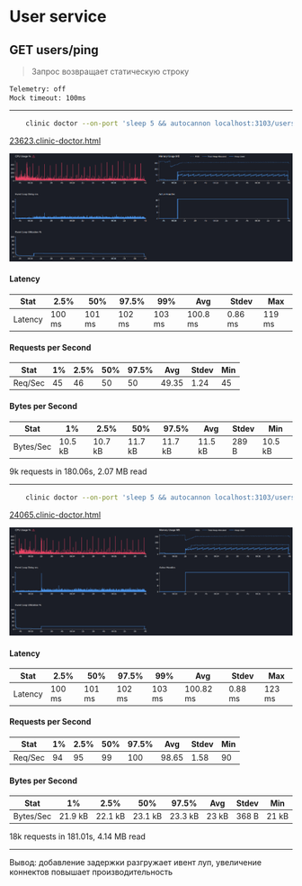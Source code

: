 # User service

## GET users/ping

> Запрос возвращает статическую строку

```text
Telemetry: off
Mock timeout: 100ms
```

---

```bash
    clinic doctor --on-port 'sleep 5 && autocannon localhost:3103/users/ping -c 5 -p 1 -d 180' -- node dist/src/main.js
```

[23623.clinic-doctor.html](../../../user-service/.clinic/23623.clinic-doctor.html)

![img_3.png](../../img_3.png)

#### Latency
| Stat    | 2.5%   | 50%    | 97.5%  | 99%    | Avg      | Stdev   | Max    |
|---------|--------|--------|--------|--------|----------|---------|--------|
| Latency | 100 ms | 101 ms | 102 ms | 103 ms | 100.8 ms | 0.86 ms | 119 ms |

#### Requests per Second
| Stat      | 1%  | 2.5% | 50% | 97.5% | Avg   | Stdev | Min |
|-----------|-----|------|-----|-------|-------|-------|-----|
| Req/Sec   | 45  | 46   | 50  | 50    | 49.35 | 1.24  | 45  |

#### Bytes per Second
| Stat      | 1%      | 2.5%    | 50%     | 97.5%   | Avg     | Stdev | Min     |
|-----------|---------|---------|---------|---------|---------|-------|---------|
| Bytes/Sec | 10.5 kB | 10.7 kB | 11.7 kB | 11.7 kB | 11.5 kB | 289 B | 10.5 kB |

9k requests in 180.06s, 2.07 MB read

---

```bash
    clinic doctor --on-port 'sleep 5 && autocannon localhost:3103/users/ping -c 10 -p 1 -d 180' -- node dist/src/main.js
```

[24065.clinic-doctor.html](../../../user-service/.clinic/24065.clinic-doctor.html)

![img_4.png](../../img_4.png)

#### Latency
| Stat    | 2.5%   | 50%    | 97.5%  | 99%    | Avg       | Stdev   | Max    |
|---------|--------|--------|--------|--------|-----------|---------|--------|
| Latency | 100 ms | 101 ms | 102 ms | 103 ms | 100.82 ms | 0.88 ms | 123 ms |

#### Requests per Second
| Stat      | 1%  | 2.5% | 50% | 97.5% | Avg   | Stdev | Min |
|-----------|-----|------|-----|-------|-------|-------|-----|
| Req/Sec   | 94  | 95   | 99  | 100   | 98.65 | 1.58  | 90  |

#### Bytes per Second
| Stat      | 1%      | 2.5%    | 50%     | 97.5%   | Avg   | Stdev | Min   |
|-----------|---------|---------|---------|---------|-------|-------|-------|
| Bytes/Sec | 21.9 kB | 22.1 kB | 23.1 kB | 23.3 kB | 23 kB | 368 B | 21 kB |

18k requests in 181.01s, 4.14 MB read

---

Вывод: добавление задержки разгружает ивент луп, увеличение коннектов повышает производительность
